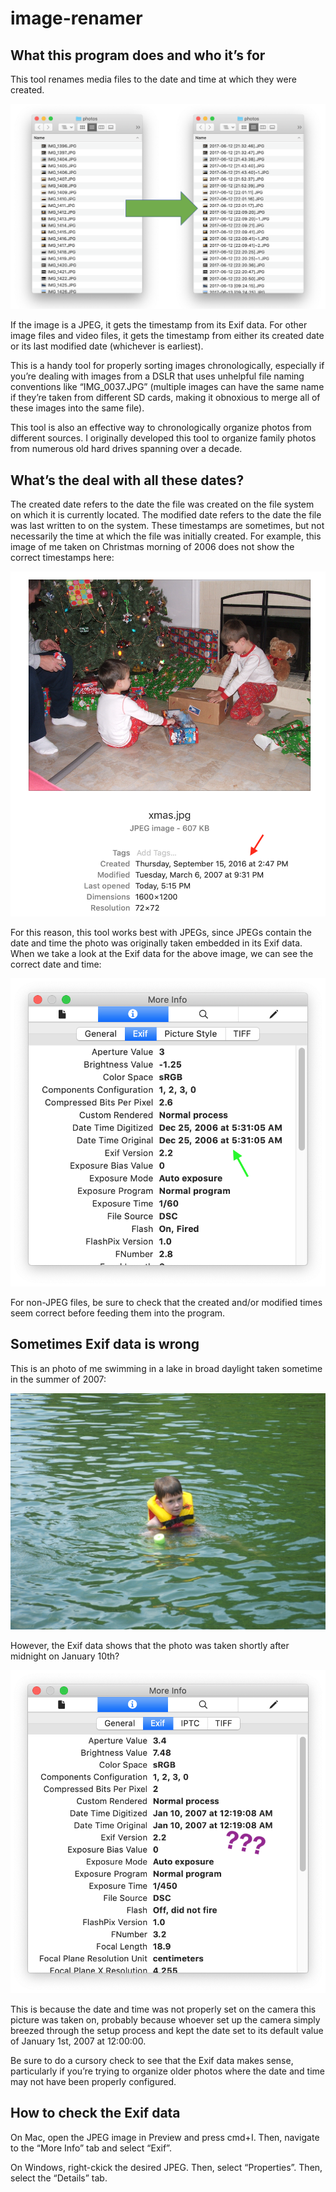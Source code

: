 # image-renamer

## What this program does and who it’s for

This tool renames media files to the date and time at which they were created. 

![before and after](./images/before_and_after.png)

If the image is a JPEG, it gets the timestamp from its Exif data. For other image files and video files, it gets the timestamp from either its created date or its last modified date (whichever is earliest).

This is a handy tool for properly sorting images chronologically, especially if you’re dealing with images from a DSLR that uses unhelpful file naming conventions like “IMG_0037.JPG” (multiple images can have the same name if they’re taken from different SD cards, making it obnoxious to merge all of these images into the same file).

This tool is also an effective way to chronologically organize photos from different sources. I originally developed this tool to organize family photos from numerous old hard drives spanning over a decade.

## What’s the deal with all these dates?

The created date refers to the date the file was created on the file system on which it is currently located. The modified date refers to the date the file was last written to on the system. These timestamps are sometimes, but not necessarily the time at which the file was initially created. For example, this image of me taken on Christmas morning of 2006 does not show the correct timestamps here:

![xmas](./images/xmas.png)

For this reason, this tool works best with JPEGs, since JPEGs contain the date and time the photo was originally taken embedded in its Exif data. When we take a look at the Exif data for the above image, we can see the correct date and time:

![exif example](./images/exif_example.png)

For non-JPEG files, be sure to check that the created and/or modified times seem correct before feeding them into the program.

## Sometimes Exif data is wrong

This is an photo of me swimming in a lake in broad daylight taken sometime in the summer of 2007:

![lake](./images/lake.jpg)

However, the Exif data shows that the photo was taken shortly after midnight on January 10th?

![wrong exif](./images/wrong_exif.png)

This is because the date and time was not properly set on the camera this picture was taken on, probably because whoever set up the camera simply breezed through the setup process and kept the date set to its default value of January 1st, 2007 at 12:00:00.

Be sure to do a cursory check to see that the Exif data makes sense, particularly if you’re trying to organize older photos where the date and time may not have been properly configured.

## How to check the Exif data

On Mac, open the JPEG image in Preview and press cmd+I. Then, navigate to the “More Info” tab and select “Exif”.

On Windows, right-ckick the desired JPEG. Then, select “Properties”. Then, select the “Details” tab.